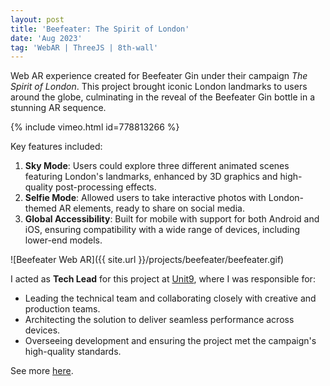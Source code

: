 ```yaml
---
layout: post
title: 'Beefeater: The Spirit of London'
date: 'Aug 2023'
tag: 'WebAR | ThreeJS | 8th-wall'
---
```


Web AR experience created for Beefeater Gin under their campaign *The Spirit of London*. This project brought iconic London landmarks to users around the globe, culminating in the reveal of the Beefeater Gin bottle in a stunning AR sequence.

{% include vimeo.html id=778813266 %}

Key features included:

1. **Sky Mode**: Users could explore three different animated scenes featuring London's landmarks, enhanced by 3D graphics and high-quality post-processing effects.
2. **Selfie Mode**: Allowed users to take interactive photos with London-themed AR elements, ready to share on social media.
3. **Global Accessibility**: Built for mobile with support for both Android and iOS, ensuring compatibility with a wide range of devices, including lower-end models.

![Beefeater Web AR]({{ site.url }}/projects/beefeater/beefeater.gif)

I acted as **Tech Lead** for this project at [Unit9](https://www.unit9.com), where I was responsible for:
- Leading the technical team and collaborating closely with creative and production teams.
- Architecting the solution to deliver seamless performance across devices.
- Overseeing development and ensuring the project met the campaign's high-quality standards.

See more [here](https://www.unit9.com/project/beefeater-ar-experience).